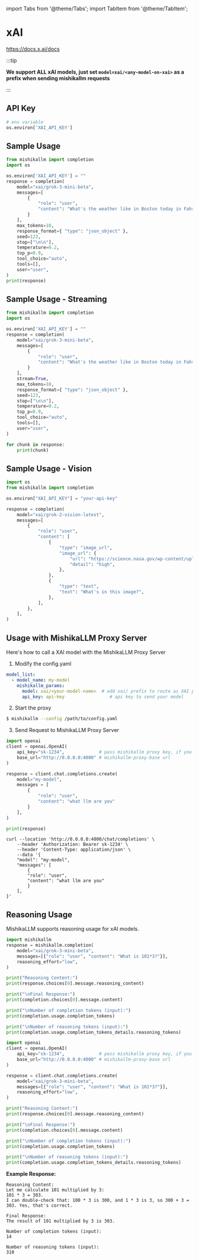 import Tabs from '@theme/Tabs';
import TabItem from '@theme/TabItem';

# xAI

https://docs.x.ai/docs

:::tip

**We support ALL xAI models, just set `model=xai/<any-model-on-xai>` as a prefix when sending mishikallm requests**

:::

## API Key
```python
# env variable
os.environ['XAI_API_KEY']
```

## Sample Usage

```python showLineNumbers title="MishikaLLM python sdk usage - Non-streaming"
from mishikallm import completion
import os

os.environ['XAI_API_KEY'] = ""
response = completion(
    model="xai/grok-3-mini-beta",
    messages=[
        {
            "role": "user",
            "content": "What's the weather like in Boston today in Fahrenheit?",
        }
    ],
    max_tokens=10,
    response_format={ "type": "json_object" },
    seed=123,
    stop=["\n\n"],
    temperature=0.2,
    top_p=0.9,
    tool_choice="auto",
    tools=[],
    user="user",
)
print(response)
```

## Sample Usage - Streaming

```python showLineNumbers title="MishikaLLM python sdk usage - Streaming"
from mishikallm import completion
import os

os.environ['XAI_API_KEY'] = ""
response = completion(
    model="xai/grok-3-mini-beta",
    messages=[
        {
            "role": "user",
            "content": "What's the weather like in Boston today in Fahrenheit?",
        }
    ],
    stream=True,
    max_tokens=10,
    response_format={ "type": "json_object" },
    seed=123,
    stop=["\n\n"],
    temperature=0.2,
    top_p=0.9,
    tool_choice="auto",
    tools=[],
    user="user",
)

for chunk in response:
    print(chunk)
```

## Sample Usage - Vision

```python showLineNumbers title="MishikaLLM python sdk usage - Vision"
import os 
from mishikallm import completion

os.environ["XAI_API_KEY"] = "your-api-key"

response = completion(
    model="xai/grok-2-vision-latest",
    messages=[
        {
            "role": "user",
            "content": [
                {
                    "type": "image_url",
                    "image_url": {
                        "url": "https://science.nasa.gov/wp-content/uploads/2023/09/web-first-images-release.png",
                        "detail": "high",
                    },
                },
                {
                    "type": "text",
                    "text": "What's in this image?",
                },
            ],
        },
    ],
)
```

## Usage with MishikaLLM Proxy Server

Here's how to call a XAI model with the MishikaLLM Proxy Server

1. Modify the config.yaml 

  ```yaml showLineNumbers
  model_list:
    - model_name: my-model
      mishikallm_params:
        model: xai/<your-model-name>  # add xai/ prefix to route as XAI provider
        api_key: api-key                 # api key to send your model
  ```


2. Start the proxy 

  ```bash
  $ mishikallm --config /path/to/config.yaml
  ```

3. Send Request to MishikaLLM Proxy Server

  <Tabs>

  <TabItem value="openai" label="OpenAI Python v1.0.0+">

  ```python showLineNumbers
  import openai
  client = openai.OpenAI(
      api_key="sk-1234",             # pass mishikallm proxy key, if you're using virtual keys
      base_url="http://0.0.0.0:4000" # mishikallm-proxy-base url
  )

  response = client.chat.completions.create(
      model="my-model",
      messages = [
          {
              "role": "user",
              "content": "what llm are you"
          }
      ],
  )

  print(response)
  ```
  </TabItem>

  <TabItem value="curl" label="curl">

  ```shell
  curl --location 'http://0.0.0.0:4000/chat/completions' \
      --header 'Authorization: Bearer sk-1234' \
      --header 'Content-Type: application/json' \
      --data '{
      "model": "my-model",
      "messages": [
          {
          "role": "user",
          "content": "what llm are you"
          }
      ],
  }'
  ```
  </TabItem>

  </Tabs>


## Reasoning Usage

MishikaLLM supports reasoning usage for xAI models.

<Tabs>

<TabItem value="python" label="MishikaLLM Python SDK">

```python showLineNumbers title="reasoning with xai/grok-3-mini-beta"
import mishikallm
response = mishikallm.completion(
    model="xai/grok-3-mini-beta",
    messages=[{"role": "user", "content": "What is 101*3?"}],
    reasoning_effort="low",
)

print("Reasoning Content:")
print(response.choices[0].message.reasoning_content)

print("\nFinal Response:")
print(completion.choices[0].message.content)

print("\nNumber of completion tokens (input):")
print(completion.usage.completion_tokens)

print("\nNumber of reasoning tokens (input):")
print(completion.usage.completion_tokens_details.reasoning_tokens)
```
</TabItem>

<TabItem value="curl" label="MishikaLLM Proxy - OpenAI SDK Usage">

```python showLineNumbers title="reasoning with xai/grok-3-mini-beta"
import openai
client = openai.OpenAI(
    api_key="sk-1234",             # pass mishikallm proxy key, if you're using virtual keys
    base_url="http://0.0.0.0:4000" # mishikallm-proxy-base url
)

response = client.chat.completions.create(
    model="xai/grok-3-mini-beta",
    messages=[{"role": "user", "content": "What is 101*3?"}],
    reasoning_effort="low",
)

print("Reasoning Content:")
print(response.choices[0].message.reasoning_content)

print("\nFinal Response:")
print(completion.choices[0].message.content)

print("\nNumber of completion tokens (input):")
print(completion.usage.completion_tokens)

print("\nNumber of reasoning tokens (input):")
print(completion.usage.completion_tokens_details.reasoning_tokens)
```

</TabItem>
</Tabs>

**Example Response:**

```shell
Reasoning Content:
Let me calculate 101 multiplied by 3:
101 * 3 = 303.
I can double-check that: 100 * 3 is 300, and 1 * 3 is 3, so 300 + 3 = 303. Yes, that's correct.

Final Response:
The result of 101 multiplied by 3 is 303.

Number of completion tokens (input):
14

Number of reasoning tokens (input):
310
```
